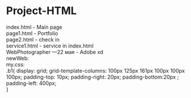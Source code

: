 # Project-HTML
index.html - Main page<br>
page1.html - Portfolio<br>
page2.html - check in<br>
service1.html - service in index.html<br>
WebPhotographer —22 мая - Adobe xd<br>
newWeb:<br>
my.css:<br>
.b1{
    display: grid;
    grid-template-columns: 100px 125px 161px 100px 100px 100px; 
    padding-top: 10px;
    padding-right: 20px;
    padding-bottom:20px ;
    padding-left: 400px;  
}
